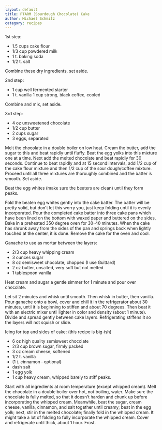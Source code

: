 ```yaml
---
layout: default
title: PTARM (Sourdough Chocolate) Cake
author: Michael Schmitz
category: recipes
---
```


1st step:

* 1.5 cups cake flour
* 1/3 cup powdered milk
* 1 t. baking soda
* 1/2 t. salt

Combine these dry ingredients, set aside.

2nd step:

* 1 cup well fermented starter
* 1 t. vanilla 1 cup strong, black coffee, cooled

Combine and mix, set aside.

3rd step:

* 4 oz unsweetened chocolate
* 1/2 cup butter
* 2 cups sugar
* 3 eggs, separated

Melt the chocolate in a double boiler on low heat. Cream the butter, add the
sugar to this and beat rapidly until fluffy. Beat the egg yolks into this
mixture one at a time. Next add the melted chocolate and beat rapidly for 30
seconds. Continue to beat rapidly and at 15 second intervals, add 1/2 cup of
the cake flour mixture and then 1/2 cup of the sour dough/coffee mixture.
Proceed until all three mixtures are thoroughly combined and the batter is
smooth. Set aside.

Beat the egg whites (make sure the beaters are clean) until they form peaks.

Fold the beaten egg whites gently into the cake batter. The batter will be
pretty solid, but don't let this worry you, just keep folding until it is
evenly incorporated. Pour the completed cake batter into three cake pans which
have been lined on the bottom with waxed paper and buttered on the sides. Bake
in a preheated 350 degree oven for 30-40 minutes. When the cake has shrunk away
from the sides of the pan and springs back when lightly touched at the center,
it is done. Remove the cake for the oven and cool.

Ganache to use as mortar between the layers:

* 2/3 cup heavy whipping cream
* 3 ounces sugar
* 8 oz semisweet chocolate, chopped (I use Guittard)
* 2 oz butter, unsalted, very soft but not melted
* 1 tablespoon vanilla

Heat cream and sugar a gentle simmer for 1 minute and pour over chocolate.

Let sit 2 minutes and whisk until smooth. Then whisk in butter, then vanilla.
Pour ganache onto a bowl, cover and chill it in the refrigerator about 30
minutes, until it is beginning to stiffen and about 70 degrees. Then beat it
with an electric mixer until lighter in color and density (about 1 minute).
Divide and spread gently between cake layers. Refrigerating stiffens it so the
layers will not squish or slide.

Icing for top and sides of cake: (this recipe is big-ish)

* 6 oz high quality semisweet chocolate
* 2/3 cup brown sugar, firmly packed
* 3 oz cream cheese, softened
* 1/2 t. vanilla
* (1 t. cinnamon--optional)
* dash salt
* 1 egg yolk
* 1 cup heavy cream, whipped barely to stiff peaks.

Start with all ingredients at room temperature (except whipped cream). Melt the
chocolate in a double boiler over hot, not boiling, water. Make sure the
chocolate is fully melted, so that it doesn't harden and chunk up before
incorporating the whipped cream. Meanwhile, beat the sugar, cream cheese,
vanilla, cinnamon, and salt together until creamy; beat in the egg yolk; next,
stir in the melted chocolate; finally fold in the whipped cream. It might take
a lot of folding to fully incorporate the whipped cream. Cover and refrigerate
until thick, about 1 hour. Frost.

